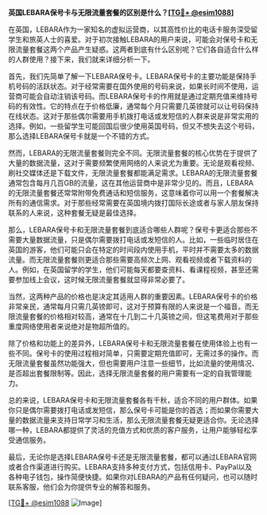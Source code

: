 **英国LEBARA保号卡与无限流量套餐的区别是什么？[[TG💪+ @esim1088](https://t.me/s/esim1088)]**

在英国，LEBARA作为一家知名的虚拟运营商，以其高性价比的电话卡服务深受留学生和旅英人士的喜爱。对于初次接触LEBARA的用户来说，可能会对保号卡和无限流量套餐这两个产品产生疑惑。这两者到底有什么区别呢？它们各自适合什么样的人群使用？接下来，我们就来详细分析一下。

首先，我们先简单了解一下LEBARA保号卡。LEBARA保号卡的主要功能是保持手机号码的活跃状态。对于经常需要在国外使用的号码来说，如果长时间不使用，运营商可能会自动注销该号码。而LEBARA保号卡的作用就是通过定期充值来维持号码的有效性。它的特点在于价格低廉，通常每个月只需要几英镑就可以让号码保持在线状态。这对于那些偶尔需要用手机拨打电话或发短信的人群来说是非常实用的选择。例如，一些留学生可能回国后很少使用英国号码，但又不想失去这个号码，那么选择LEBARA保号卡就是一个不错的方式。

然而，LEBARA的无限流量套餐则完全不同。无限流量套餐的核心优势在于提供了大量的数据流量，这对于需要频繁使用网络的人来说尤为重要。无论是观看视频、刷社交媒体还是下载文件，无限流量套餐都能满足需求。LEBARA的无限流量套餐通常包含每月几百GB的流量，这在其他运营商中是非常少见的。而且，LEBARA的无限流量套餐还常常附带免费通话和短信服务，这意味着你可以用一个套餐解决所有的通信需求。对于那些经常需要在英国境内拨打国际长途或者与家人朋友保持联系的人来说，这种套餐无疑是最佳选择。

那么，LEBARA保号卡和无限流量套餐到底适合哪些人群呢？保号卡更适合那些不需要大量数据流量，只是偶尔需要拨打电话或发短信的人。比如，一些临时居住在英国的游客，他们可能只会在特定的时间段内使用手机，平时并不需要太多的数据流量。而无限流量套餐则更适合那些需要高频次上网、观看视频或者下载资料的人。例如，在英国留学的学生，他们可能每天都要查资料、看课程视频，甚至还需要参加线上会议，这时候无限流量套餐就显得非常必要了。

当然，这两种产品的价格也是决定其适用人群的重要因素。LEBARA保号卡的价格非常亲民，通常每月只需几英镑即可，这对于预算有限的人来说是一个福音。而无限流量套餐的价格相对较高，通常在十几到二十几英镑之间，但这笔费用对于那些重度网络使用者来说绝对是物超所值的。

除了价格和功能上的差异外，LEBARA保号卡和无限流量套餐在使用体验上也有一些不同。保号卡的使用过程相对简单，只需要定期充值即可，无需过多的操作。而无限流量套餐虽然功能强大，但也需要用户注意一些细节，比如流量的使用情况、是否超出套餐限制等。因此，选择无限流量套餐的用户需要有一定的自我管理能力。

总的来说，LEBARA保号卡和无限流量套餐各有千秋，适合不同的用户群体。如果你只是偶尔需要拨打电话或发短信，那么保号卡可能是你的首选；而如果你需要大量的数据流量来支持日常学习和生活，那么无限流量套餐无疑更适合你。无论选择哪一种，LEBARA都提供了灵活的充值方式和优质的客户服务，让用户能够轻松享受通信服务。

最后，无论你是选择LEBARA保号卡还是无限流量套餐，都可以通过LEBARA官网或者合作渠道进行购买。LEBARA支持多种支付方式，包括信用卡、PayPal以及各种电子钱包，操作简便快捷。如果你对LEBARA的产品有任何疑问，也可以随时联系客服，他们会为你提供专业的解答和服务。

[[TG💪+ @esim1088](https://t.me/s/esim1088) ![Image](https://i.postimg.cc/4NQfJmqS/Snipaste-2025-05-13-00-14-12.png)]